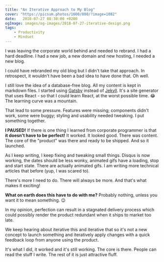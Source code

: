 ```yaml
---
title: "An Iterative Approach to My Blog"
cover: "https://picsum.photos/1600/800/?image=1082"
date:   2018-07-27 08:30:00 +0200
ogImage: images/og-images/2018-07-27-iterative-design.png
tags:
    - Productivity
    - Mindset
---
```


I was leaving the corporate world behind and needed to rebrand. I had a hard deadline. I had a new job, a new domain and new hosting, I needed a new blog.

I could have rebranded my old blog but I didn't take that approach. In retrospect, it wouldn't have been a bad idea to have done that. Oh well.

I still love the idea of a database-free blog. All my content is kept in markdown files. I started using [Gatsby](https://www.gatsbyjs.org/) instead of [Jekyll](https://jekyllrb.com/). It's a site generator that uses React - so that I could learn React, at the worst possible time. 😂 The learning curve was a mountain.

That lead to some pressure. Features were missing; components didn't work, some were buggy; styling and usability needed tweaking. I put something together.

**I PAUSED!** If there is one thing I learned from corporate programmer is that **it doesn't have to be perfect!** It worked. It looked good. There was content. The core of the "product" was there and ready to be shipped. And so it launched.

As I keep writing, I keep fixing and tweaking small things. Disqus is now working, the dates should be less wonky, animated gifs have a loading, stop and start state. There are actually animated gifs. I am writing more technical articles that before (yup, I was scared to).

There's more I need to do. There will always be more. And that's what makes it exciting!

**What on earth does this have to do with me?**
Probably nothing, unless you want it to mean something. 😉

In my opinion, perfection can result in a stagnated delivery process which could possibly render the product redundant when it ships to market too late.

We keep hearing about iterative this and iterative that so it's not a new concept to launch something and iteratively apply changes with a quick feedback loop from anyone using the product.

It's what I did, it worked and it's still working. The core is there. People can read the stuff I write. The rest of it is just attractive fluff.